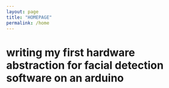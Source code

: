 ```yaml
---
layout: page
title: "HOMEPAGE"
permalink: /home
---
```


# writing my first hardware abstraction for facial detection software on an arduino

